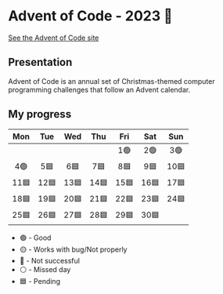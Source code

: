 # Advent of Code - 2023 🎅

[See the Advent of Code site](https://adventofcode.com/)

## Presentation 

Advent of Code is an annual set of Christmas-themed computer programming challenges that follow an Advent calendar.

## My progress

|	Mon	  |	Tue	  |	Wed	  |	Thu	  |	Fri	  |	Sat	  |	Sun	  |
| :---: | :---: | :---: | :---: | :---: | :---: | :---: |
|		    |		    |		    |		    |	1🟢   |	2🟢	  |	3🟢	|
|	4🟢	  |	5🟦	  |	6🟦	  |	7🟦	  |	8🟦	  |	9🟦	  |	10🟦	|
|	11🟦	|	12🟦	|	13🟦	|	14🟦	|	15🟦	|	16🟦	|	17🟦	|
|	18🟦	|	19🟦	|	20🟦	|	21🟦	|	22🟦	|	23🟦	|	24🟦	|
|	25🟦	|	26🟦	|	27🟦	|	28🟦	|	29🟦	|	30🟦	|		    |

- 🟢 - Good
- 🟡 - Works with bug/Not properly
- 🔴 - Not successful
- ⚪ - Missed day
- 🟦 - Pending